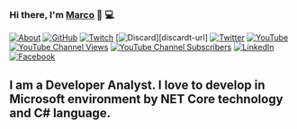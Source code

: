 <!-- Improved compatibility of back to top link: See: https://github.com/marcosena/marcosena/pull/73 -->
<a name="readme-top"></a>
<!--
*** Thanks for checking out the Best-README-Template. If you have a suggestion
*** that would make this better, please fork the repo and create a pull request
*** or simply open an issue with the tag "enhancement".
*** Don't forget to give the project a star!
*** Thanks again! Now go create something AMAZING! :D
-->

### Hi there, I'm [Marco][about-url] 👋 💻

<!-- PROJECT SHIELDS -->
<!--
*** I'm using markdown "reference style" links for readability.
*** Reference links are enclosed in brackets [ ] instead of parentheses ( ).
*** See the bottom of this document for the declaration of the reference variables
*** for contributors-url, forks-url, etc. This is an optional, concise syntax you may use.
*** https://www.markdownguide.org/basic-syntax/#reference-style-links
-->

[![About][about-shield]][about-url]
[![GitHub][GitHub-shield]][github-url]
[![Twitch][linkedin-shield]][Twitch-url]
[![Discard][discard-shield]][discardt-url]
[![Twitter][twitter-shield]][twitter-url]
[![YouTube][youtube-shield]][youtube-url]
[![YouTube Channel Views][youtube-channel-views-shield]][youtube-channel-views-url]
[![YouTube Channel Subscribers][youtube-channel-subscriber-shield]][youtube-channel-subscribers-url]
[![LinkedIn][linkedin-shield]][linkedin-url]
[![Facebook][facebook-shield]][facebook-url]

## I am a Developer Analyst. I love to develop in <b>Microsoft</b> environment by <b>NET Core</b> technology and <b>C#</b> language.


[about-url]: https://about.me/marcosena
[about-shield]: https://img.shields.io

[github-url]: https://github.com/marcosena
[github-shield]: https://img.shields.io/github/followers/marcosena?label=GitHub%20Followers&style=for-the-badge

[twitch-url]: https://www.twitch.tv/marcosena76
[twitch-shield]: https://img.shields.io/twitch/status/marcosena76?style=for-the-badge

[discard-url]: https://discord.com/channels/1097169182673621004
[discard-shield]: https://img.shields.io/discord/1097169182673621004?label=Discord&style=for-the-badge

[twitter-url]: https://twitter.com/marcosena1976
[twitter-shield]: https://img.shields.io

[youtube-url]: https://www.youtube.com/@m-sena
[youtube-shield]: https://img.shields.io

[youtube-channel-views-url]: https://www.youtube.com/@m-sena
[youtube-channel-views-shield]: https://www.youtube.com/channel/UCaWRtzmR4Xk87E1c-GUg8hA?label=YouTube%20Views&style=for-the-badge

[youtube-channel-subscribers-url]: https://www.youtube.com/@m-sena
[youtube-channel-subscriber-shield]: https://img.shields.io/youtube/channel/subscribers/UCYU2iA9BN92QrL3I90YFZfQ?label=YouTube%20Subscribers&style=for-the-badge

[linkedin-url]: https://www.linkedin.com/in/m-sena
[linkedin-shield]: https://img.shields.io

[facebook-url]: https://www.facebook.com/marco.sena
[facebook-shield]: https://img.shields.io

<!--
[![Contributors][contributors-shield]][contributors-url]
[![Forks][forks-shield]][forks-url]
[![Stargazers][stars-shield]][stars-url]
[![Issues][issues-shield]][issues-url]
[![MIT License][license-shield]][license-url]
-->

<!-- PROJECT LOGO 
<br />
<div align="center">
  <a href="https://github.com/marcosena/marcosena">
    <img src="images/logo/Logo-2.0.png" alt="Logo" width="80" height="80">
  </a>

  <h3 align="center">Best-README-Template</h3>

  <p align="center">
    An awesome README template to jumpstart your projects!
    <br />
    <a href="https://github.com/marcosena/marcosena"><strong>Explore the docs »</strong></a>
    <br />
    <br />
    <a href="https://github.com/marcosena/marcosena">View Demo</a>
    ·
    <a href="https://github.com/marcosena/marcosena/issues">Report Bug</a>
    ·
    <a href="https://github.com/marcosena/marcosena/issues">Request Feature</a>
  </p>
</div>
-->

<!-- TABLE OF CONTENTS 
<details>
  <summary>Table of Contents</summary>
  <ol>
    <li>
      <a href="#about-the-project">About The Project</a>
      <ul>
        <li><a href="#built-with">Built With</a></li>
      </ul>
    </li>
    <li>
      <a href="#getting-started">Getting Started</a>
      <ul>
        <li><a href="#prerequisites">Prerequisites</a></li>
        <li><a href="#installation">Installation</a></li>
      </ul>
    </li>
    <li><a href="#usage">Usage</a></li>
    <li><a href="#roadmap">Roadmap</a></li>
    <li><a href="#contributing">Contributing</a></li>
    <li><a href="#license">License</a></li>
    <li><a href="#contact">Contact</a></li>
    <li><a href="#acknowledgments">Acknowledgments</a></li>
  </ol>
</details>
-->

<!-- ABOUT THE PROJECT 
## About The Project

[![Product Name Screen Shot][product-screenshot]](https://example.com)

There are many great README templates available on GitHub; however, I didn't find one that really suited my needs so I created this enhanced one. I want to create a README template so amazing that it'll be the last one you ever need -- I think this is it.

Here's why:
* Your time should be focused on creating something amazing. A project that solves a problem and helps others
* You shouldn't be doing the same tasks over and over like creating a README from scratch
* You should implement DRY principles to the rest of your life :smile:

Of course, no one template will serve all projects since your needs may be different. So I'll be adding more in the near future. You may also suggest changes by forking this repo and creating a pull request or opening an issue. Thanks to all the people have contributed to expanding this template!

Use the `BLANK_README.md` to get started.

<p align="right">(<a href="#readme-top">back to top</a>)</p>



### Built With

This section should list any major frameworks/libraries used to bootstrap your project. Leave any add-ons/plugins for the acknowledgements section. Here are a few examples.

* [![Next][Next.js]][Next-url]
* [![React][React.js]][React-url]
* [![Vue][Vue.js]][Vue-url]
* [![Angular][Angular.io]][Angular-url]
* [![Svelte][Svelte.dev]][Svelte-url]
* [![Laravel][Laravel.com]][Laravel-url]
* [![Bootstrap][Bootstrap.com]][Bootstrap-url]
* [![JQuery][JQuery.com]][JQuery-url]

<p align="right">(<a href="#readme-top">back to top</a>)</p>

-->

<!-- GETTING STARTED 
## Getting Started

This is an example of how you may give instructions on setting up your project locally.
To get a local copy up and running follow these simple example steps.

### Prerequisites

This is an example of how to list things you need to use the software and how to install them.
* npm
  ```sh
  npm install npm@latest -g
  ```

### Installation

_Below is an example of how you can instruct your audience on installing and setting up your app. This template doesn't rely on any external dependencies or services._

1. Get a free API Key at [https://example.com](https://example.com)
2. Clone the repo
   ```sh
   git clone https://github.com/your_username_/Project-Name.git
   ```
3. Install NPM packages
   ```sh
   npm install
   ```
4. Enter your API in `config.js`
   ```js
   const API_KEY = 'ENTER YOUR API';
   ```

<p align="right">(<a href="#readme-top">back to top</a>)</p>
-->

<!-- USAGE EXAMPLES 
## Usage

Use this space to show useful examples of how a project can be used. Additional screenshots, code examples and demos work well in this space. You may also link to more resources.

_For more examples, please refer to the [Documentation](https://example.com)_

<p align="right">(<a href="#readme-top">back to top</a>)</p>

-->

<!-- ROADMAP 
## Roadmap

- [x] Add Changelog
- [x] Add back to top links
- [ ] Add Additional Templates w/ Examples
- [ ] Add "components" document to easily copy & paste sections of the readme
- [ ] Multi-language Support
    - [ ] Chinese
    - [ ] Spanish

See the [open issues](https://github.com/marcosena/marcosena/issues) for a full list of proposed features (and known issues).

<p align="right">(<a href="#readme-top">back to top</a>)</p>

-->

<!-- CONTRIBUTING 
## Contributing

Contributions are what make the open source community such an amazing place to learn, inspire, and create. Any contributions you make are **greatly appreciated**.

If you have a suggestion that would make this better, please fork the repo and create a pull request. You can also simply open an issue with the tag "enhancement".
Don't forget to give the project a star! Thanks again!

1. Fork the Project
2. Create your Feature Branch (`git checkout -b feature/AmazingFeature`)
3. Commit your Changes (`git commit -m 'Add some AmazingFeature'`)
4. Push to the Branch (`git push origin feature/AmazingFeature`)
5. Open a Pull Request

<p align="right">(<a href="#readme-top">back to top</a>)</p>

-->

<!-- LICENSE 
## License

Distributed under the MIT License. See `LICENSE.txt` for more information.

<p align="right">(<a href="#readme-top">back to top</a>)</p>

-->

<!-- CONTACT 
## Contact

Your Name - [@your_twitter](https://twitter.com/your_username) - email@example.com

Project Link: [https://github.com/your_username/repo_name](https://github.com/your_username/repo_name)

<p align="right">(<a href="#readme-top">back to top</a>)</p>

-->

<!-- ACKNOWLEDGMENTS 
## Acknowledgments

Use this space to list resources you find helpful and would like to give credit to. I've included a few of my favorites to kick things off!

* [Choose an Open Source License](https://choosealicense.com)
* [GitHub Emoji Cheat Sheet](https://www.webpagefx.com/tools/emoji-cheat-sheet)
* [Malven's Flexbox Cheatsheet](https://flexbox.malven.co/)
* [Malven's Grid Cheatsheet](https://grid.malven.co/)
* [Img Shields](https://shields.io)
* [GitHub Pages](https://pages.github.com)
* [Font Awesome](https://fontawesome.com)
* [React Icons](https://react-icons.github.io/react-icons/search)

<p align="right">(<a href="#readme-top">back to top</a>)</p>
-->

<!-- MARKDOWN LINKS & IMAGES -->
<!-- https://www.markdownguide.org/basic-syntax/#reference-style-links 




[product-screenshot]: images/screenshot.jpg

[forks-url]: https://github.com/marcosena/marcosena/network/members
[forks-shield]: https://img.shields.io/github/forks/othneildrew/Best-README-Template.svg?style=for-the-badge

[stars-url]: https://github.com/marcosena/marcosena/stargazers
[stars-shield]: https://img.shields.io/github/stars/othneildrew/Best-README-Template.svg?style=for-the-badge

[issues-url]: https://github.com/marcosena/marcosena/issues
[issues-shield]: https://img.shields.io/github/issues/othneildrew/Best-README-Template.svg?style=for-the-badge

[contributors-url]: https://github.com/marcosena/marcosena/graphs/contributors
[contributors-shield]: https://img.shields.io/github/contributors/othneildrew/Best-README-Template.svg?style=for-the-badge

[license-url]: https://github.com/marcosena/marcosena/blob/master/LICENSE.txt
[license-shield]: https://img.shields.io/github/license/othneildrew/Best-README-Template.svg?style=for-the-badge

[Next.js]: https://img.shields.io/badge/next.js-000000?style=for-the-badge&logo=nextdotjs&logoColor=white
[Next-url]: https://nextjs.org/

[React.js]: https://img.shields.io/badge/React-20232A?style=for-the-badge&logo=react&logoColor=61DAFB
[React-url]: https://reactjs.org/

[Vue.js]: https://img.shields.io/badge/Vue.js-35495E?style=for-the-badge&logo=vuedotjs&logoColor=4FC08D
[Vue-url]: https://vuejs.org/

[Angular.io]: https://img.shields.io/badge/Angular-DD0031?style=for-the-badge&logo=angular&logoColor=white
[Angular-url]: https://angular.io/

[Svelte.dev]: https://img.shields.io/badge/Svelte-4A4A55?style=for-the-badge&logo=svelte&logoColor=FF3E00
[Svelte-url]: https://svelte.dev/

[Laravel.com]: https://img.shields.io/badge/Laravel-FF2D20?style=for-the-badge&logo=laravel&logoColor=white
[Laravel-url]: https://laravel.com

[Bootstrap.com]: https://img.shields.io/badge/Bootstrap-563D7C?style=for-the-badge&logo=bootstrap&logoColor=white
[Bootstrap-url]: https://getbootstrap.com

[JQuery.com]: https://img.shields.io/badge/jQuery-0769AD?style=for-the-badge&logo=jquery&logoColor=white
[JQuery-url]: https://jquery.com 

-->